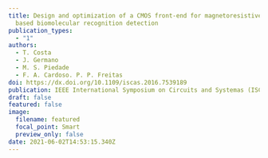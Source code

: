 ```yaml
---
title: Design and optimization of a CMOS front-end for magnetoresistive sensor
  based biomolecular recognition detection
publication_types:
  - "1"
authors:
  - T. Costa
  - J. Germano
  - M. S. Piedade
  - F. A. Cardoso. P. P. Freitas
doi: https://dx.doi.org/10.1109/iscas.2016.7539189
publication: IEEE International Symposium on Circuits and Systemas (ISCAS), 2016
draft: false
featured: false
image:
  filename: featured
  focal_point: Smart
  preview_only: false
date: 2021-06-02T14:53:15.340Z
---
```

